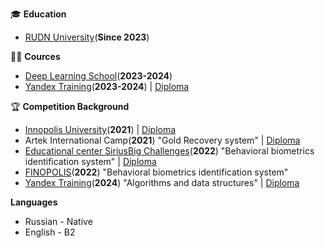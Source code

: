🎓 **Education**
- [RUDN University](https://www.rudn.ru/)(**Since 2023**)

👨‍🏫 **Cources**  
- [Deep Learning School](https://dls.samcs.ru/)(**2023-2024**)
- [Yandex Training](https://yandex.ru/yaintern/training/algorithm-training)(**2023-2024**) | [Diploma]()


🏆 **Competition Background**  
- [Innopolis University](https://innopolis.university/?ysclid=mh814ibywx972086197)(**2021**) | [Diploma]()
- Artek International Camp(**2021**) "Gold Recovery system" | [Diploma]()
- [Educational center Sirius](https://sochisirius.ru/)[Big Challenges](https://bigchallenges.ru/biometry)(**2022**) "Behavioral biometrics identification system" | [Diploma]()
- [FINOPOLIS](https://finopolis.ru/)(**2022**) "Behavioral biometrics identification system"
- [Yandex Training](https://yandex.ru/yaintern/training/algorithm-training)(**2024**) "Algorithms and data structures" | [Diploma]()

**Languages**
- Russian - Native
- English - B2



<!--
**gaus2005eulerovich/gaus2005eulerovich** is a ✨ _special_ ✨ repository because its `README.md` (this file) appears on your GitHub profile.

Here are some ideas to get you started:

- 🔭 I’m currently working on ...
- 🌱 I’m currently learning ...
- 👯 I’m looking to collaborate on ...
- 🤔 I’m looking for help with ...
- 💬 Ask me about ...
- 📫 How to reach me: ...
- 😄 Pronouns: ...
- ⚡ Fun fact: ...
-->
